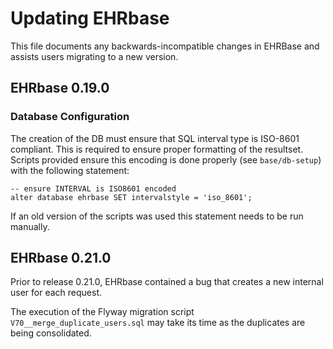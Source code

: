 # Updating EHRbase

This file documents any backwards-incompatible changes in EHRBase and
assists users migrating to a new version.

## EHRbase 0.19.0

### Database Configuration

The creation of the DB must ensure that SQL interval type is ISO-8601 compliant. This is required to ensure proper
formatting of the resultset.
Scripts provided ensure this encoding is done properly (see `base/db-setup`) with the following statement:

```
-- ensure INTERVAL is ISO8601 encoded
alter database ehrbase SET intervalstyle = 'iso_8601';
```

If an old version of the scripts was used this statement needs to be run manually.

## EHRbase 0.21.0

Prior to release 0.21.0, EHRbase contained a bug that creates a new internal user for each request.

The execution of the Flyway migration script `V70__merge_duplicate_users.sql` may take its time as the duplicates are being consolidated.